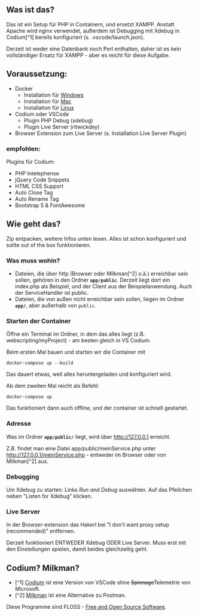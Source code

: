 ## Was ist das?

Das ist ein Setup für PHP in Containern, und ersetzt XAMPP. Anstatt Apache wird nginx verwendet, außerdem ist Debugging mit Xdebug in Codium[^1] bereits konfiguriert (s. .vscode/launch.json).

Derzeit ist weder eine Datenbank noch Perl enthalten, daher ist es kein vollständiger Ersatz für XAMPP - aber es reicht für diese Aufgabe.

## Voraussetzung:
- Docker
    - Installation für [Windows](https://docs.docker.com/desktop/install/windows-install/)
    - Installation für [Mac](https://docs.docker.com/desktop/install/mac-install/)
    - Installation für [Linux](https://docs.docker.com/desktop/install/linux-install/)
- Codium oder VSCode
    - Plugin PHP Debug (xdebug)
    - Plugin Live Server (ritwickdey)
- Browser
    Extension zum Live Server (s. Installation Live Server Plugin)

### empfohlen:
Plugins für Codium:
- PHP Intelephense
- jQuery Code Snippets
- HTML CSS Support
- Auto Close Tag
- Auto Rename Tag
- Bootstrap 5 & FontAwesome

## Wie geht das?
Zip entpacken, weitere Infos unten lesen.
Alles ist schon konfiguriert und sollte out of the box funktionieren.

### Was muss wohin?
- Dateien, die über http (Browser oder Milkman[^2] o.ä.) erreichbar sein sollen, gehören in den Ordner **```app/public```**. Derzeit liegt dort ein index.php als Beispiel, und der Client aus der Beispielanwendung. Auch der ServiceHandler ist public.
- Dateien, die von außen nicht erreichbar sein sollen, liegen im Ordner **```app/```**, aber außerhalb von ```public```.

### Starten der Container
Öffne ein Terminal im Ordner, in dem das alles liegt (z.B. webscripting/myProject) - am besten gleich in VS Codium.

Beim ersten Mal bauen und starten wir die Container mit

```docker-compose up --build```

Das dauert etwas, weil alles heruntergeladen und konfiguriert wird.

Ab dem zweiten Mal reicht als Befehl:

```docker-compose up```

Das funktioniert dann auch offline, und der container ist schnell gestartet.

### Adresse
Was im Ordner **```app/public/```** liegt, wird über http://127.0.0.1 erreicht.

Z.B. findet man eine Datei app/public/meinService.php unter http://127.0.0.1/meinService.php - entweder im Browser oder von Milkman[^2] aus.

### Debugging
Um Xdebug zu starten: Links *Run and Debug* auswählen. Auf das Pfeilchen neben "Listen for Xdebug" klicken.

### Live Server
In der Browser-extension das Hakerl bei "I don't want proxy setup (recommended)" entfernen.

Derzeit funktioniert ENTWEDER Xdebug ODER Live Server. Muss erst mit den Einstellungen spielen, damit beides gleichzeitig geht.

## Codium? Milkman?
- [^1] [Codium](https://vscodium.com/) ist eine Version von VSCode ohne <del>Spionage</del>Telemetrie von Microsoft.
- [^2] [Milkman](https://milkman.dev/) ist eine Alternative zu Postman.

Diese Programme sind FLOSS - [Free and Open Source Software](https://fsfe.org/freesoftware/freesoftware.de.html).

